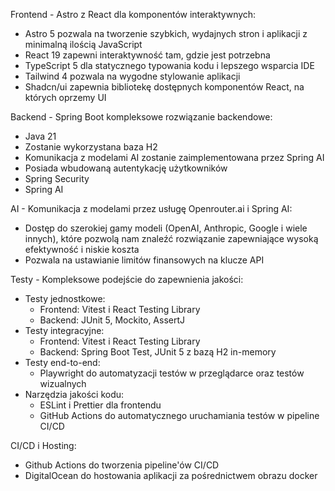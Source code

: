 Frontend - Astro z React dla komponentów interaktywnych:
- Astro 5 pozwala na tworzenie szybkich, wydajnych stron i aplikacji z minimalną ilością JavaScript
- React 19 zapewni interaktywność tam, gdzie jest potrzebna
- TypeScript 5 dla statycznego typowania kodu i lepszego wsparcia IDE
- Tailwind 4 pozwala na wygodne stylowanie aplikacji
- Shadcn/ui zapewnia bibliotekę dostępnych komponentów React, na których oprzemy UI

Backend - Spring Boot kompleksowe rozwiązanie backendowe:
- Java 21
- Zostanie wykorzystana baza H2
- Komunikacja z modelami AI zostanie zaimplementowana przez Spring AI
- Posiada wbudowaną autentykację użytkowników
- Spring Security
- Spring AI

AI - Komunikacja z modelami przez usługę Openrouter.ai i Spring AI:
- Dostęp do szerokiej gamy modeli (OpenAI, Anthropic, Google i wiele innych), które pozwolą nam znaleźć rozwiązanie zapewniające wysoką efektywność i niskie koszta
- Pozwala na ustawianie limitów finansowych na klucze API

Testy - Kompleksowe podejście do zapewnienia jakości:

- Testy jednostkowe:
  - Frontend: Vitest i React Testing Library
  - Backend: JUnit 5, Mockito, AssertJ
- Testy integracyjne:
  - Frontend: Vitest i React Testing Library
  - Backend: Spring Boot Test, JUnit 5 z bazą H2 in-memory
- Testy end-to-end:
  - Playwright do automatyzacji testów w przeglądarce oraz testów wizualnych
- Narzędzia jakości kodu:
  - ESLint i Prettier dla frontendu
  - GitHub Actions do automatycznego uruchamiania testów w pipeline CI/CD

CI/CD i Hosting:

- Github Actions do tworzenia pipeline'ów CI/CD
- DigitalOcean do hostowania aplikacji za pośrednictwem obrazu docker